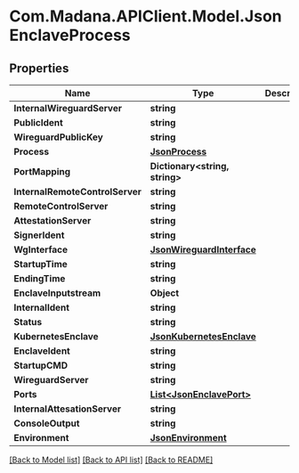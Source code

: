 
# Com.Madana.APIClient.Model.JsonEnclaveProcess

## Properties

Name | Type | Description | Notes
------------ | ------------- | ------------- | -------------
**InternalWireguardServer** | **string** |  | [optional] 
**PublicIdent** | **string** |  | [optional] 
**WireguardPublicKey** | **string** |  | [optional] 
**Process** | [**JsonProcess**](JsonProcess.md) |  | [optional] 
**PortMapping** | **Dictionary&lt;string, string&gt;** |  | [optional] 
**InternalRemoteControlServer** | **string** |  | [optional] 
**RemoteControlServer** | **string** |  | [optional] 
**AttestationServer** | **string** |  | [optional] 
**SignerIdent** | **string** |  | [optional] 
**WgInterface** | [**JsonWireguardInterface**](JsonWireguardInterface.md) |  | [optional] 
**StartupTime** | **string** |  | [optional] 
**EndingTime** | **string** |  | [optional] 
**EnclaveInputstream** | **Object** |  | [optional] 
**InternalIdent** | **string** |  | [optional] 
**Status** | **string** |  | [optional] 
**KubernetesEnclave** | [**JsonKubernetesEnclave**](JsonKubernetesEnclave.md) |  | [optional] 
**EnclaveIdent** | **string** |  | [optional] 
**StartupCMD** | **string** |  | [optional] 
**WireguardServer** | **string** |  | [optional] 
**Ports** | [**List&lt;JsonEnclavePort&gt;**](JsonEnclavePort.md) |  | [optional] 
**InternalAttesationServer** | **string** |  | [optional] 
**ConsoleOutput** | **string** |  | [optional] 
**Environment** | [**JsonEnvironment**](JsonEnvironment.md) |  | [optional] 

[[Back to Model list]](../README.md#documentation-for-models)
[[Back to API list]](../README.md#documentation-for-api-endpoints)
[[Back to README]](../README.md)

